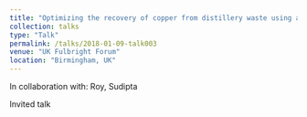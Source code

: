 ```yaml
---
title: "Optimizing the recovery of copper from distillery waste using a flow-through 3D electrode"
collection: talks
type: "Talk"
permalink: /talks/2018-01-09-talk003
venue: "UK Fulbright Forum"
location: "Birmingham, UK"
---
```

In collaboration with:  Roy, Sudipta

Invited talk
